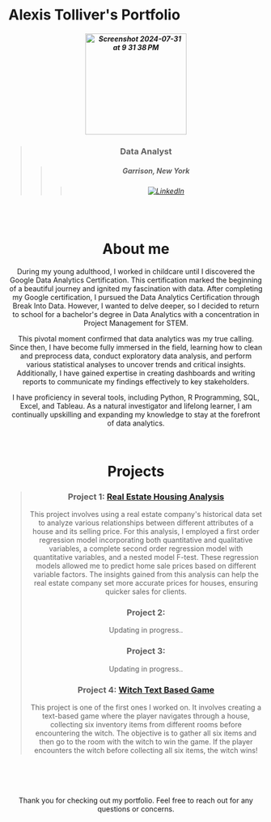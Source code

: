 # Alexis Tolliver's Portfolio
<div id="header" align="center">
  
##### <img width="200" alt="Screenshot 2024-07-31 at 9 31 38 PM" src="https://github.com/user-attachments/assets/2aca681b-f275-4c67-b673-951efdd7a442">
>
> ### Data Analyst
> 
>
>> ##### Garrison, New York
>>> ###### [![LinkedIn](https://img.shields.io/badge/LinkedIn-0077B5?style=for-the-badge&logo=linkedin&logoColor=white)](https://www.linkedin.com/in/alexis-tolliver-8b7bb2233)

<br>


# About me

During my young adulthood, I worked in childcare until I discovered the Google Data Analytics Certification. This certification marked the beginning of a beautiful journey and ignited my fascination with data. After completing my Google certification, I pursued the Data Analytics Certification through Break Into Data. However, I wanted to delve deeper, so I decided to return to school for a bachelor's degree in Data Analytics with a concentration in Project Management for STEM.

This pivotal moment confirmed that data analytics was my true calling. Since then, I have become fully immersed in the field, learning how to clean and preprocess data, conduct exploratory data analysis, and perform various statistical analyses to uncover trends and critical insights. Additionally, I have gained expertise in creating dashboards and writing reports to communicate my findings effectively to key stakeholders.

I have proficiency in several tools, including Python, R Programming, SQL, Excel, and Tableau. As a natural investigator and lifelong learner, I am continually upskilling and expanding my knowledge to stay at the forefront of data analytics.

<br>

# Projects

> ### Project 1: [Real Estate Housing Analysis](Project1/RealEstate.md)
> This project involves using a real estate company's historical data set to analyze various relationships between different attributes of a house and its selling price. For this analysis, I employed a first order regression model incorporating both quantitative and qualitative variables, a complete second order regression model with quantitative variables, and a nested model F-test. These regression models allowed me to predict home sale prices based on different variable factors. The insights gained from this analysis can help the real estate company set more accurate prices for houses, ensuring quicker sales for clients.
>
>
> ### Project 2:
> Updating in progress..
>
>
> ### Project 3:
> Updating in progress..
>
>
> ### Project 4: [Witch Text Based Game](Project4/Witch.md)
> This project is one of the first ones I worked on. It involves creating a text-based game where the player navigates through a house, collecting six inventory items from different rooms before encountering the witch. The objective is to gather all six items and then go to the room with the witch to win the game. If the player encounters the witch before collecting all six items, the witch wins!
>
<br>
<br>
<br>
<br>
Thank you for checking out my portfolio. Feel free to reach out for any questions or concerns.


